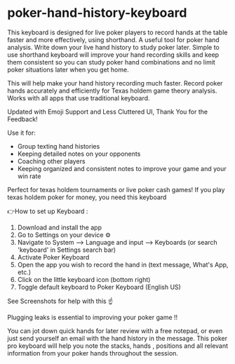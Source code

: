 # poker-hand-history-keyboard

This keyboard is designed for live poker players to record hands at the table faster and more effectively, using shorthand. A useful tool for poker hand analysis. Write down your live hand history to study poker later. Simple to use shorthand keyboard will improve your hand recording skills and keep them consistent so you can study poker hand combinations and no limit poker situations later when you get home.

This will help make your hand history recording much faster. Record poker hands accurately and efficiently for Texas holdem game theory analysis. Works with all apps that use traditional keyboard.

Updated with Emoji Support and Less Cluttered UI, Thank You for the Feedback!

Use it for:

- Group texting hand histories
- Keeping detailed notes on your opponents
- Coaching other players
- Keeping organized and consistent notes to improve your game and
your win rate

Perfect for texas holdem tournaments or live poker cash games!
If you play texas holdem poker for money, you need this keyboard

👉How to set up Keyboard :

1. Download and install the app
2. Go to Settings on your device ⚙️
3. Navigate to System --> Language and input --> Keyboards (or search 'keyboard' in Settings search bar)
4. Activate Poker Keyboard
5. Open the app you wish to record the hand in (text message, What's App, etc.)
6. Click on the little keyboard icon (bottom right)
7. Toggle default keyboard to Poker Keyboard (English US)

See Screenshots for help with this ☝️

Plugging leaks is essential to improving your poker game !!

You can jot down quick hands for later review with a free notepad, or even just send yourself an email with the hand history in the message. This poker pro keyboard will help you note the stacks, hands , positions and all relevant information from your poker hands throughout the session.
